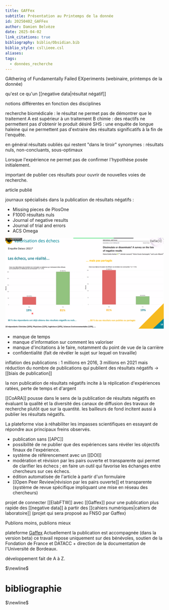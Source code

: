 ```yaml
---
title: GAFFex
subtitle: Présentation au Printemps de la donnée
id: 20250402_GAFFex
author: Damien Belvèze
date: 2025-04-02
link_citations: true
bibliography: biblio/Obsidian.bib
biblio_style: csl\ieee.csl
aliases: 
tags:
  - données_recherche
---
```

GAthering of Fundamentally Failed EXperiments
(webinaire, printemps de la donnée)

qu'est ce qu'un [[negative data|résultat négatif]]

notions différentes en fonction des disciplines

recherche biomédicale : le résultat ne permet pas de démontrer que le traitement A est supérieur à un traitement B
chimie : des réactifs ne permettent pas d'obtenir le produit désiré
SHS : une enquête de longue haleine qui ne permettent pas d'extraire des résultats significatifs à la fin de l'enquête. 

en général résultats oubliés qui restent "dans le tiroir"
synonymes : résultats nuls, non-concluants, sous-optimaux

Lorsque l'expérience ne permet pas de confirmer l'hypothèse posée initialement. 

important de publier ces résultats pour ouvrir de nouvelles voies de recherche. 

article publié 

journaux spécialisés dans la publication de résultats négatifs : 
- Missing pieces de PlosOne
- F1000 résultats nuls
- Journal of negative results
- Journal of trial and errors
- ACS Omega

![](images/negative_data1.png)
- manque de temps
- manque d'information sur comment les valoriser
- manque d'incitations à le faire, notamment du point de vue de la carrière
- confidentialité (fait de révéler le sujet sur lequel on travaille)

inflation des publications : 
1 millions en 2016, 3 millions en 2021 mais réduction du nombre de publications qui publient des résultats négatifs -> [[biais de publication]]

la non publication de résultats négatifs incite à la réplication d'expériences ratées, perte de temps et d'argent

[[CoARA]] pousse dans le sens de la publication de résultats négatifs en évaluant la qualité et la diversité des canaux de diffusion des travaux de recherche plutôt que sur la quantité. 
les bailleurs de fond incitent aussi à publier les résultats négatifs. 

La plateforme vise à réhabiliter les impasses scientifiques en essayant de répondre aux principaux freins observés. 

- publication sans [[APC]]
- possibilité de ne publier que des expériences sans révéler les objectifs finaux de l'expérience.
- système de référencement avec un [[DOI]]
- modération et révision par les pairs ouverte et transparente qui permet de clarifier les échecs ; en faire un outil qui favorise les échanges entre chercheurs sur ces échecs. 
- édition automatisée de l'article à partir d'un formulaire
- [[Open Peer Review|révision par les pairs ouverte]] et transparente (système de revue spécifique impliquant une mise en réseau des chercheurs)

projet de connecter [[ElabFTW]] avec [[Gaffex]] pour une publication plus rapide des [[negative data]] à partir des [[cahiers numériques|cahiers de laboratoire]]
(projet qui sera proposé au FNSO par Gaffex)

Publions moins, publions mieux

plateforme [Gaffex](https://gaffex.org/) 
Actuellement la publication est accompagnée (dans la version beta)
ce travail repose uniquement sur des bénévoles, soutien de la Fondation de France et DATACC + direction de la documentation de l'Université de Bordeaux. 

développement fait de A à Z. 


$\newline$
# bibliographie
$\newline$






